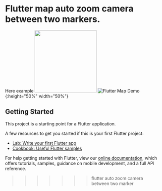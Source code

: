 Flutter map auto zoom camera between two markers.
=======
Here example
<img src="map_demo.gif" width="200">
![Flutter Map Demo](map_demo.gif){:height="50%" width="50%"}

## Getting Started

This project is a starting point for a Flutter application.

A few resources to get you started if this is your first Flutter project:

- [Lab: Write your first Flutter app](https://flutter.dev/docs/get-started/codelab)
- [Cookbook: Useful Flutter samples](https://flutter.dev/docs/cookbook)

For help getting started with Flutter, view our 
[online documentation](https://flutter.dev/docs), which offers tutorials, 
samples, guidance on mobile development, and a full API reference.
>>>>>>> flutter auto zoom camera between two marker
